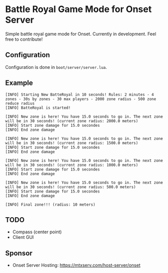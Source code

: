 # Battle Royal Game Mode for Onset Server

Simple battle royal game mode for Onset. Currently in development. Feel free to contribute!

## Configuration

Configuration is done in `boot/server/server.lua`.

## Example

```
[INFO] Starting New BatteRoyal in 10 seconds! Rules: 2 minutes - 4 zones - 30s by zones - 30 max players - 2000 zone radius - 500 zone reduce radius
[INFO] BatteRoyal is started!

[INFO] New zone is here! You have 15.0 seconds to go in. The next zone will be in 30 seconds! (current zone radius: 2000.0 meters)
[INFO] Start zone damage for 15.0 secondes
[INFO] End zone damage

[INFO] New zone is here! You have 15.0 seconds to go in. The next zone will be in 30 seconds! (current zone radius: 1500.0 meters)
[INFO] Start zone damage for 15.0 secondes
[INFO] End zone damage

[INFO] New zone is here! You have 15.0 seconds to go in. The next zone will be in 30 seconds! (current zone radius: 1000.0 meters)
[INFO] Start zone damage for 15.0 secondes
[INFO] End zone damage

[INFO] New zone is here! You have 15.0 seconds to go in. The next zone will be in 30 seconds! (current zone radius: 500.0 meters)
[INFO] Start zone damage for 15.0 secondes
[INFO] End zone damage

[INFO] Final zone!!! (radius: 10 meters)
```

## TODO

* Compass (center point)
* Client GUI

## Sponsor

* Onset Server Hosting: https://mtxserv.com/host-server/onset
